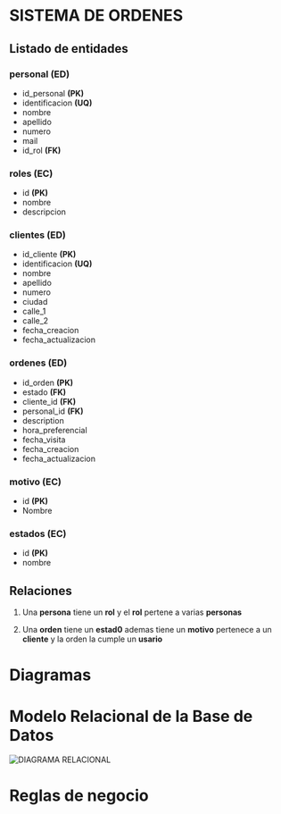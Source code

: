 # SISTEMA DE ORDENES

## Listado de entidades

### personal **(ED)**

- id_personal **(PK)**
- identificacion **(UQ)**
- nombre
- apellido
- numero
- mail
- id_rol **(FK)**

### roles **(EC)**

- id **(PK)**
- nombre
- descripcion

### clientes **(ED)**

- id_cliente **(PK)**
- identificacion **(UQ)**
- nombre
- apellido
- numero
- ciudad
- calle_1
- calle_2
- fecha_creacion
- fecha_actualizacion

### ordenes **(ED)**

- id_orden **(PK)**
- estado **(FK)**
- cliente_id **(FK)**
- personal_id **(FK)**
- description
- hora_preferencial
- fecha_visita
- fecha_creacion
- fecha_actualizacion

### motivo **(EC)**

- id **(PK)**
- Nombre

### estados **(EC)**

- id **(PK)**
- nombre

## Relaciones

1. Una **persona** tiene un **rol** y el **rol** pertene a varias **personas**

2. Una **orden** tiene un **estad0** ademas tiene un **motivo** pertenece a un **cliente** y la orden la cumple un **usario**

# Diagramas

# Modelo Relacional de la Base de Datos

![DIAGRAMA RELACIONAL](https://app.diagrams.net/#HJoelPulla%2FSoftware-Student-%2Fmain%2FBASE%20DE%20DATOS%2FDise%C3%B1o%20de%20BDD%2Fordes.drawio#%7B%22pageId%22%3A%22BgdvzKlHNDPKTFqZH0SP%22%7D)

# Reglas de negocio
